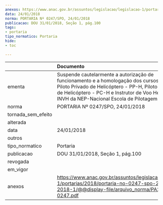 ```yaml
---
anexos: https://www.anac.gov.br/assuntos/legislacao/legislacao-1/portarias/2018/portaria-no-0247-spo-24-01-2018-1/@@display-file/arquivo_norma/PA2018-0247.pdf
data: 24/01/2018
norma: PORTARIA Nº 0247/SPO, 24/01/2018
publicacao: DOU 31/01/2018, Seção 1, pág.100
tags:
- portaria
tipo_normatico: Portaria
hide: 
- toc 
 
---
```


|                    | Documento                                                                                                                                                                                                                                                 |
|:-------------------|:----------------------------------------------------------------------------------------------------------------------------------------------------------------------------------------------------------------------------------------------------------|
| ementa             | Suspende cautelarmente a autorização de funcionamento e a homologação dos cursos práticos de Piloto Privado de Helicóptero - PP-H, Piloto Comercial de Helicóptero - PC-H e Instrutor de Voo Helicóptero - INVH da NEP-Nacional Escola de Pilotagem Ltda. |
| norma              | PORTARIA Nº 0247/SPO, 24/01/2018                                                                                                                                                                                                                          |
| tornada_sem_efeito |                                                                                                                                                                                                                                                           |
| alterada           |                                                                                                                                                                                                                                                           |
| data               | 24/01/2018                                                                                                                                                                                                                                                |
| outros             |                                                                                                                                                                                                                                                           |
| tipo_normatico     | Portaria                                                                                                                                                                                                                                                  |
| publicacao         | DOU 31/01/2018, Seção 1, pág.100                                                                                                                                                                                                                          |
| revogada           |                                                                                                                                                                                                                                                           |
| em_vigor           |                                                                                                                                                                                                                                                           |
| anexos             | https://www.anac.gov.br/assuntos/legislacao/legislacao-1/portarias/2018/portaria-no-0247-spo-24-01-2018-1/@@display-file/arquivo_norma/PA2018-0247.pdf                                                                                                    |